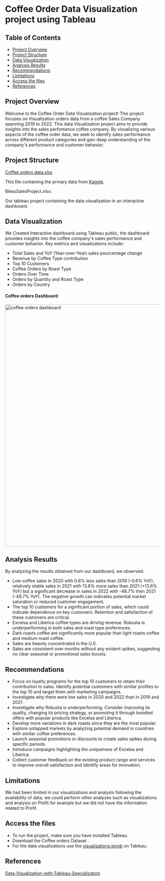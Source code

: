 # Coffee Order Data Visualization project using Tableau
## Table of Contents
- [Project Overview](#project-overview)
- [Project Structure](#project-structure)
- [Data Visualization](#data-visualization)
- [Analysis Results](#analysis-results)
- [Recommendations](#recommendations)
- [Limitations](#limitations)
- [Access the files](#access-the-files)
- [References](#references)
## Project Overview
Welcome to the Coffee Order Data Visualization project! This project focuses on Visualization orders data from a coffee Sales Company spanning 2019 to 2022. This data Visualization project aims to provide insights into the sales perfomance coffee company. By visualizing various aspects of the coffee order data, we seek to identify sales performance across different product categories and gain deep understanding of the company's performance and customer behavior.
## Project Structure
[Coffee orders data.xlsx]()

This file containing the prmary data from [Kaggle]().

BikesSalesProject.xlsx:

Our tableau project containing the data visualization in an interactive dashboard.

## Data Visualization
We Created Interactive dashboard using Tableau public, the dashboard provides insights into the coffee company's sales performance and customer behavior. Key metrics and visualizations include:
 - Total Sales and YoY (Year-over-Year) sales pourcentage change
 - Revenue by Coffee Type contribution
 - Top 10 Customers
 - Coffee Orders by Roast Type
 - Orders Over Time
 - Orders by Quantity and Roast Type
 - Orders by Country


#### Coffee orders Dashboard
<img width="788" alt="coffee orders dashboard" src="https://github.com/user-attachments/assets/ad3e7301-e286-4229-941e-98f3b8936692" />

## Analysis Results
By analyzing the results obtained from our dashboard, we observed:
 - Low coffee sales in 2020 with 0.6% less sales than 2019 (-0.6% YoY), relatively stable sales in 2021 with 13.6% more sales than 2021 (+13.6% YoY) but a significant decrease in sales in 2022 with -48.7% then 2021 (-48.7% YoY). The negative growth can indicates potential market saturation or reduced customer engagement.
 - The top 10 customers for a significant portion of sales, which could indicate dependence on key customers. Retention and satisfaction of these customers are critical.
 - Excelsa and Liberica coffee types are driving revenue. Robusta is underperforming in both sales and roast type preferences.
 - Dark roasts coffee are significantly more popular than light roasts coffee and medium roast coffee.
 - Sales are heavily concentrated in the U.S.
 - Sales are consistent over months without any evident spikes, suggesting no clear seasonal or promotional sales boosts.
## Recommendations
 - Focus on loyalty programs for the top 10 customers to retain their contribution to sales. Identify potential customers with similar profiles to the top 10 and target them with marketing campaigns.
 - Investigate why there were low sales in 2020 and 2022 than in 2019 and 2021.
 - Investigate why Robusta is underperforming. Consider improving its quality, changing its pricing strategy, or promoting it through bundled offers with popular products like Excelsa and Liberica.
 - Develop more variations in dark roasts since they are the most popular.
 - Explore untapped markets by analyzing potential demand in countries with similar coffee preferences.
 - Launch seasonal promotions or discounts to create sales spikes during specific periods.
 - Introduce campaigns highlighting the uniqueness of Excelsa and Liberica.
 - Collect customer feedback on the existing product range and services to improve overall satisfaction and identify areas for innovation.
## Limitations
We had been limited in our visualizations and analysis following the availability of data, we could perform other analyzes such as visualizations and analysis on Profit for example but we did not have the information related to Profit

## Access the files
 - To run the project, make sure you have installed  Tableau.
 - Download the Coffee orders Dataset .
 - For the data visualizations use the [visualizations.ipynb](LACrime_Analysis_Visualization.ipynb) on Tableau.

## References
[Data-Visualization-with-Tableau-Specialization](https://www.coursera.org/specializations/data-visualization)




   

